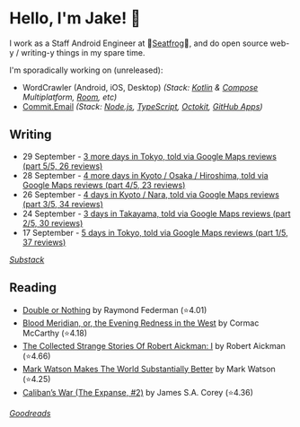   # Hello, I'm Jake! 👋

I work as a Staff Android Engineer at 🐸[Seatfrog](https://seatfrog.com/)🐸, and do open source web-y / writing-y things in my spare time. 

I'm sporadically working on (unreleased): 
- WordCrawler (Android, iOS, Desktop) *(Stack: [Kotlin](https://kotlinlang.org/docs/multiplatform.html) & [Compose](https://www.jetbrains.com/compose-multiplatform/) Multiplatform, [Room](https://developer.android.com/kotlin/multiplatform/room), etc)*
- [Commit.Email](https://commit.email) *(Stack: [Node.js](https://nodejs.org/en), [TypeScript](https://www.typescriptlang.org/), [Octokit](https://github.com/octokit/octokit.js), [GitHub Apps](https://github.com/marketplace?type=apps))*

## Writing
<!-- feed start -->
- 29 September - [3 more days in Tokyo, told via Google Maps reviews (part 5/5, 26 reviews)](https://jakelee.co.uk/japan-part-5-tokyo/)
- 28 September - [4 more days in Kyoto / Osaka / Hiroshima, told via Google Maps reviews (part 4/5, 23 reviews)](https://jakelee.co.uk/japan-part-4-kyoto/)
- 26 September - [4 days in Kyoto / Nara, told via Google Maps reviews (part 3/5, 34 reviews)](https://jakelee.co.uk/japan-part-3-kyoto/)
- 24 September - [3 days in Takayama, told via Google Maps reviews (part 2/5, 30 reviews)](https://jakelee.co.uk/japan-part-2-takayama/)
- 17 September - [5 days in Tokyo, told via Google Maps reviews (part 1/5, 37 reviews)](https://jakelee.co.uk/japan-part-1-tokyo/)
<!-- feed end -->
*[Substack](https://jakeweeklee.substack.com)*

## Reading
<!-- GOODREADS-LIST:START -->
- [Double or Nothing](https://www.goodreads.com/review/show/6156632928?utm_medium=api&utm_source=rss) by Raymond Federman (⭐️4.01)
- [Blood Meridian, or, the Evening Redness in the West](https://www.goodreads.com/review/show/7928293638?utm_medium=api&utm_source=rss) by Cormac McCarthy (⭐️4.18)
- [The Collected Strange Stories Of Robert Aickman: I](https://www.goodreads.com/review/show/7921658128?utm_medium=api&utm_source=rss) by Robert Aickman (⭐️4.66)
- [Mark Watson Makes The World Substantially Better](https://www.goodreads.com/review/show/7811423805?utm_medium=api&utm_source=rss) by Mark Watson (⭐️4.25)
- [Caliban’s War (The Expanse, #2)](https://www.goodreads.com/review/show/7232812574?utm_medium=api&utm_source=rss) by James S.A. Corey (⭐️4.36)
<!-- GOODREADS-LIST:END -->
*[Goodreads](https://goodreads.com/jakesteam)*
